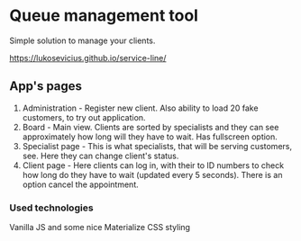 # Queue management tool

Simple solution to manage your clients.

https://lukosevicius.github.io/service-line/

## App's pages

1. Administration - Register new client. Also ability to load 20 fake customers, to try out application.
2. Board - Main view. Clients are sorted by specialists and they can see approximately how long will they have to wait. Has fullscreen option.
3. Specialist page - This is what specialists, that will be serving customers, see. Here they can change client's status.
4. Client page - Here clients can log in, with their to ID numbers to check how long do they have to wait (updated every 5 seconds). There is an option cancel the appointment. 

### Used technologies

Vanilla JS and some nice Materialize CSS styling

